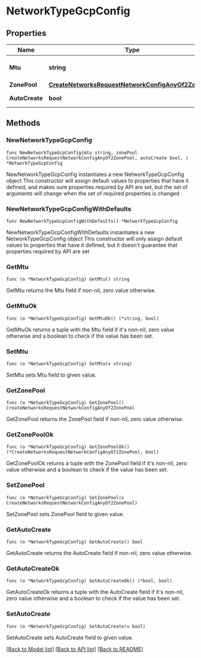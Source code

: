 # NetworkTypeGcpConfig

## Properties

Name | Type | Description | Notes
------------ | ------------- | ------------- | -------------
**Mtu** | **string** | GCP MTU | [default to "1460"]
**ZonePool** | [**CreateNetworksRequestNetworkConfigAnyOf2ZonePool**](CreateNetworksRequestNetworkConfigAnyOf2ZonePool.md) |  | 
**AutoCreate** | **bool** | Auto create subnets | [default to true]

## Methods

### NewNetworkTypeGcpConfig

`func NewNetworkTypeGcpConfig(mtu string, zonePool CreateNetworksRequestNetworkConfigAnyOf2ZonePool, autoCreate bool, ) *NetworkTypeGcpConfig`

NewNetworkTypeGcpConfig instantiates a new NetworkTypeGcpConfig object
This constructor will assign default values to properties that have it defined,
and makes sure properties required by API are set, but the set of arguments
will change when the set of required properties is changed

### NewNetworkTypeGcpConfigWithDefaults

`func NewNetworkTypeGcpConfigWithDefaults() *NetworkTypeGcpConfig`

NewNetworkTypeGcpConfigWithDefaults instantiates a new NetworkTypeGcpConfig object
This constructor will only assign default values to properties that have it defined,
but it doesn't guarantee that properties required by API are set

### GetMtu

`func (o *NetworkTypeGcpConfig) GetMtu() string`

GetMtu returns the Mtu field if non-nil, zero value otherwise.

### GetMtuOk

`func (o *NetworkTypeGcpConfig) GetMtuOk() (*string, bool)`

GetMtuOk returns a tuple with the Mtu field if it's non-nil, zero value otherwise
and a boolean to check if the value has been set.

### SetMtu

`func (o *NetworkTypeGcpConfig) SetMtu(v string)`

SetMtu sets Mtu field to given value.


### GetZonePool

`func (o *NetworkTypeGcpConfig) GetZonePool() CreateNetworksRequestNetworkConfigAnyOf2ZonePool`

GetZonePool returns the ZonePool field if non-nil, zero value otherwise.

### GetZonePoolOk

`func (o *NetworkTypeGcpConfig) GetZonePoolOk() (*CreateNetworksRequestNetworkConfigAnyOf2ZonePool, bool)`

GetZonePoolOk returns a tuple with the ZonePool field if it's non-nil, zero value otherwise
and a boolean to check if the value has been set.

### SetZonePool

`func (o *NetworkTypeGcpConfig) SetZonePool(v CreateNetworksRequestNetworkConfigAnyOf2ZonePool)`

SetZonePool sets ZonePool field to given value.


### GetAutoCreate

`func (o *NetworkTypeGcpConfig) GetAutoCreate() bool`

GetAutoCreate returns the AutoCreate field if non-nil, zero value otherwise.

### GetAutoCreateOk

`func (o *NetworkTypeGcpConfig) GetAutoCreateOk() (*bool, bool)`

GetAutoCreateOk returns a tuple with the AutoCreate field if it's non-nil, zero value otherwise
and a boolean to check if the value has been set.

### SetAutoCreate

`func (o *NetworkTypeGcpConfig) SetAutoCreate(v bool)`

SetAutoCreate sets AutoCreate field to given value.



[[Back to Model list]](../README.md#documentation-for-models) [[Back to API list]](../README.md#documentation-for-api-endpoints) [[Back to README]](../README.md)


